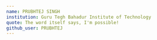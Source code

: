 ```yaml
---
name: PRUBHTEJ SINGH
institution: Guru Tegh Bahadur Institute of Technology 
quote: The word itself says, I'm possible!
github_user: PRUBHTEJ
---
```

